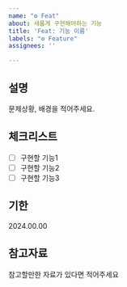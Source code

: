 ```yaml
---
name: "⚙️ Feat"
about: 새롭게 구현해야하는 기능
title: 'Feat: 기능 이름'
labels: "⚙️ Feature"
assignees: ''

---
```


## 설명
문제상황, 배경을 적어주세요.


## 체크리스트
- [ ] 구현할 기능1
- [ ] 구현할 기능2
- [ ] 구현할 기능3

## 기한
2024.00.00

## 참고자료
참고할만한 자료가 있다면 적어주세요
